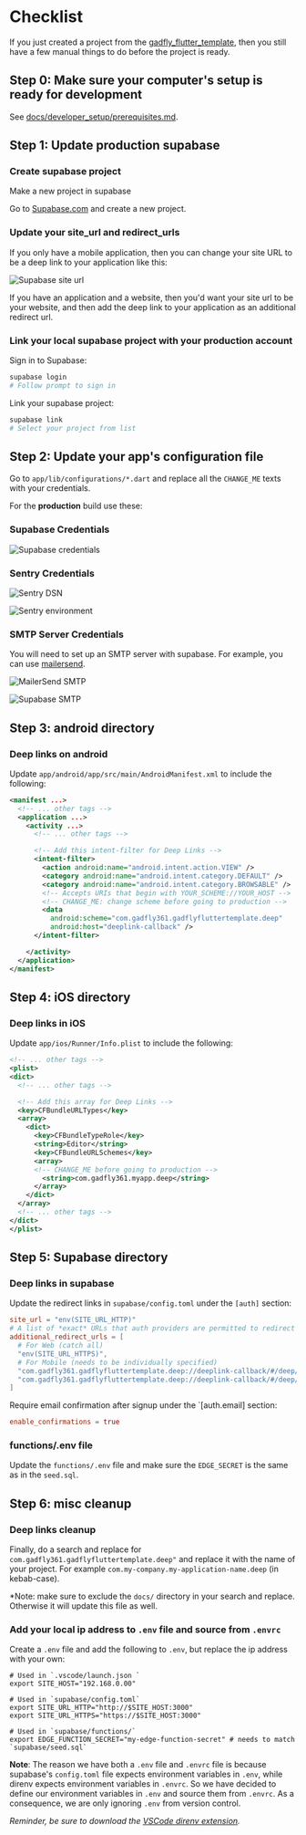 # Checklist

If you just created a project from the [gadfly_flutter_template](https://github.com/gadfly361/gadfly_flutter_template), then you still have a few manual things to do before the project is ready.

## Step 0: Make sure your computer's setup is ready for development

See [docs/developer_setup/prerequisites.md](http://localhost:8000/developer_setup/prerequisites.html).

## Step 1: Update production supabase

### Create supabase project

Make a new project in supabase

Go to [Supabase.com](https://supabase.com) and create a new project.

### Update your site_url and redirect_urls

If you only have a mobile application, then you can change your site URL to be a deep link to your application like this:

![Supabase site url](images/supabase_site_url.png?raw=true)

If you have an application and a website, then you'd want your site url to be your website, and then add the deep link to your application as an additional redirect url.

### Link your local supabase project with your production account

Sign in to Supabase:

```sh
supabase login
# Follow prompt to sign in
```

Link your supabase project:

```sh
supabase link
# Select your project from list
```

## Step 2: Update your app's configuration file

Go to `app/lib/configurations/*.dart` and replace all the `CHANGE_ME` texts
with your credentials.

For the **production** build use these:

### Supabase Credentials

![Supabase credentials](images/supabase_credentials.png?raw=true)

### Sentry Credentials

![Sentry DSN](images/sentry_dsn.png?raw=true)

![Sentry environment](images/sentry_environment.png?raw=true)

### SMTP Server Credentials

You will need to set up an SMTP server with supabase. For example, you can use [mailersend](https://mailersend.com).

![MailerSend SMTP](images/mailersend.png?raw=true)

![Supabase SMTP](images/supabase_smtp.png?raw=true)

## Step 3: android directory

### Deep links on android

Update `app/android/app/src/main/AndroidManifest.xml` to include the following:

```xml
<manifest ...>
  <!-- ... other tags -->
  <application ...>
    <activity ...>
      <!-- ... other tags -->

      <!-- Add this intent-filter for Deep Links -->
      <intent-filter>
        <action android:name="android.intent.action.VIEW" />
        <category android:name="android.intent.category.DEFAULT" />
        <category android:name="android.intent.category.BROWSABLE" />
        <!-- Accepts URIs that begin with YOUR_SCHEME://YOUR_HOST -->
        <!-- CHANGE_ME: change scheme before going to production -->
        <data
          android:scheme="com.gadfly361.gadflyfluttertemplate.deep"
          android:host="deeplink-callback" />
      </intent-filter>

    </activity>
  </application>
</manifest>
```

## Step 4: iOS directory

### Deep links in iOS

Update `app/ios/Runner/Info.plist` to include the following:

```xml
<!-- ... other tags -->
<plist>
<dict>
  <!-- ... other tags -->

  <!-- Add this array for Deep Links -->
  <key>CFBundleURLTypes</key>
  <array>
    <dict>
      <key>CFBundleTypeRole</key>
      <string>Editor</string>
      <key>CFBundleURLSchemes</key>
      <array>
      <!-- CHANGE_ME before going to production -->
        <string>com.gadfly361.myapp.deep</string>
      </array>
    </dict>
  </array>
  <!-- ... other tags -->
</dict>
</plist>
```

## Step 5: Supabase directory

### Deep links in supabase

Update the redirect links in `supabase/config.toml` under the `[auth]` section:

```toml
site_url = "env(SITE_URL_HTTP)"
# A list of *exact* URLs that auth providers are permitted to redirect to post authentication.
additional_redirect_urls = [
  # For Web (catch all)
  "env(SITE_URL_HTTPS)",
  # For Mobile (needs to be individually specified)
  "com.gadfly361.gadflyfluttertemplate.deep://deeplink-callback/#/deep/reset-password/",
  "com.gadfly361.gadflyfluttertemplate.deep://deeplink-callback/#/deep/verify-email/",
]
```

Require email confirmation after signup under the `[auth.email] section:

```toml
enable_confirmations = true
```

### functions/.env file

Update the `functions/.env` file and make sure the `EDGE_SECRET` is the same as in the `seed.sql`.

## Step 6: misc cleanup

### Deep links cleanup

Finally, do a search and replace for `com.gadfly361.gadflyfluttertemplate.deep"` and replace it
with the name of your project. For example `com.my-company.my-application-name.deep` (in
kebab-case).

*Note: make sure to exclude the `docs/` directory in your search and replace. Otherwise it will update this file as well.

### Add your local ip address to `.env` file and source from `.envrc`

Create a `.env` file and add the following to `.env`, but replace the ip address with your own:

```env
# Used in `.vscode/launch.json `
export SITE_HOST="192.168.0.00"

# Used in `supabase/config.toml`
export SITE_URL_HTTP="http://$SITE_HOST:3000"
export SITE_URL_HTTPS="https://$SITE_HOST:3000"

# Used in `supabase/functions/`
export EDGE_FUNCTION_SECRET="my-edge-function-secret" # needs to match `supabase/seed.sql`
```

**Note**: The reason we have both a `.env` file and `.envrc` file is because supabase's `config.toml` file expects environment variables in `.env`, while direnv expects environment variables in `.envrc`. So we have decided to define our environment variables in `.env` and source them from `.envrc`. As a consequence, we are only ignoring `.env` from version control.

_Reminder, be sure to download the [VSCode direnv extension](https://marketplace.visualstudio.com/items?itemName=mkhl.direnv)._
